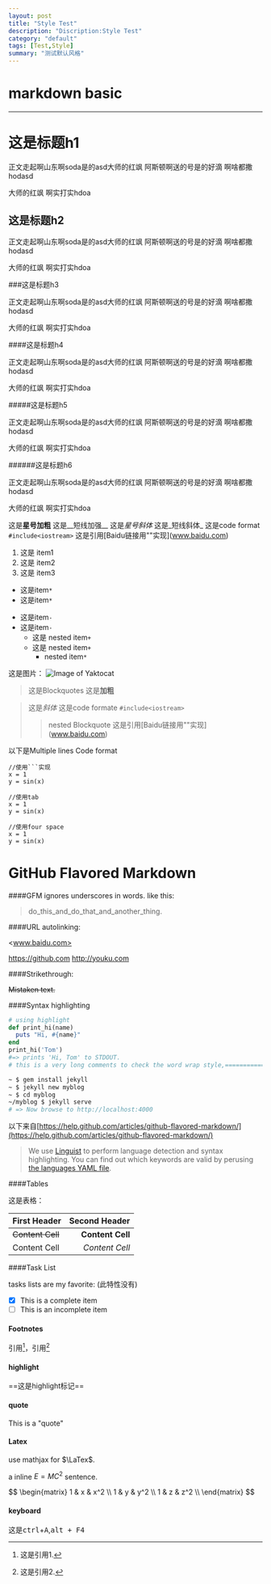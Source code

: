 ```yaml
---
layout: post
title: "Style Test"
description: "Discription:Style Test"
category: "default"
tags: [Test,Style]
summary: "测试默认风格"
---
```


# markdown basic #

---

# 这是标题h1 

正文走起啊山东啊soda是的asd大师的红飒 
阿斯顿啊送的号是的好滴
啊啥都撒hodasd

大师的红飒
啊实打实hdoa

## 这是标题h2

正文走起啊山东啊soda是的asd大师的红飒 
阿斯顿啊送的号是的好滴
啊啥都撒hodasd

大师的红飒
啊实打实hdoa

###这是标题h3

正文走起啊山东啊soda是的asd大师的红飒 
阿斯顿啊送的号是的好滴
啊啥都撒hodasd

大师的红飒
啊实打实hdoa

####这是标题h4

正文走起啊山东啊soda是的asd大师的红飒 
阿斯顿啊送的号是的好滴
啊啥都撒hodasd

大师的红飒
啊实打实hdoa

#####这是标题h5

正文走起啊山东啊soda是的asd大师的红飒 
阿斯顿啊送的号是的好滴
啊啥都撒hodasd

大师的红飒
啊实打实hdoa

######这是标题h6

正文走起啊山东啊soda是的asd大师的红飒 
阿斯顿啊送的号是的好滴
啊啥都撒hodasd

大师的红飒
啊实打实hdoa

这是**星号加粗**
这是__短线加强__
这是*星号斜体*
这是_短线斜体_
这是code format `#include<iostream>`
这是引用[Baidu链接用"[]()"实现](www.baidu.com)

1. 这是 item1
2. 这是 item2
3. 这是 item3

* 这是item`*`
* 这是item`*`

- 这是item`-`
- 这是item`-`
    + 这是 nested item`+`
    + 这是 nested item`+`
        * nested item`*`

这是图片：
![Image of Yaktocat](https://octodex.github.com/images/yaktocat.png)

> 这是Blockquotes
> 这是**加粗**

> 这是*斜体*
> 这是code formate `#include<iostream>`
>  >nested Blockquote 
> 这是引用[Baidu链接用"[]()"实现](www.baidu.com)

以下是Multiple lines Code format

```
//使用```实现
x = 1
y = sin(x)
```

    //使用tab
    x = 1
    y = sin(x)

    //使用four space
    x = 1
    y = sin(x)

# GitHub Flavored Markdown

####GFM ignores underscores in words. like this:

> do_this_and_do_that_and_another_thing.

####URL autolinking:

<www.baidu.com>

<https://github.com>
<http://youku.com>

####Strikethrough:

~~Mistaken text.~~


####Syntax highlighting

```ruby
# using highlight
def print_hi(name)
  puts "Hi, #{name}"
end
print_hi('Tom')
#=> prints 'Hi, Tom' to STDOUT.
# this is a very long comments to check the word wrap style,=========================================================================================================================================================================================================
```

```bash
~ $ gem install jekyll
~ $ jekyll new myblog
~ $ cd myblog
~/myblog $ jekyll serve
# => Now browse to http://localhost:4000
```

以下来自[https://help.github.com/articles/github-flavored-markdown/](https://help.github.com/articles/github-flavored-markdown/)

> We use [Linguist](https://github.com/github/linguist) to perform language detection and syntax highlighting. You can find out which keywords are valid by perusing [the languages YAML file](https://github.com/github/linguist/blob/master/lib/linguist/languages.yml).

####Tables

这是表格：


First Header  | Second Header
:------------- | -------------:
~~Content Cell~~  | **Content Cell**
Content Cell  | *Content Cell*

####Task List

tasks lists are my favorite: (此特性没有)

- [x] This is a complete item
- [ ] This is an incomplete item

#### Footnotes

引用[^1]，引用[^2]

#### highlight

==这是highlight标记==

#### quote

This is a "quote"

#### Latex

use mathjax for $\LaTex$.

a inline $E=MC^2$ sentence.

<div>
$$
\begin{matrix}
1 & x & x^2 \\
1 & y & y^2 \\
1 & z & z^2 \\
\end{matrix}
$$
</div>

#### keyboard

这是<kbd>ctrl</kbd>+<kbd>A</kbd>,<kbd>alt + F4</kbd>

[^1]: 这是引用1.
[^2]: 这是引用2.
